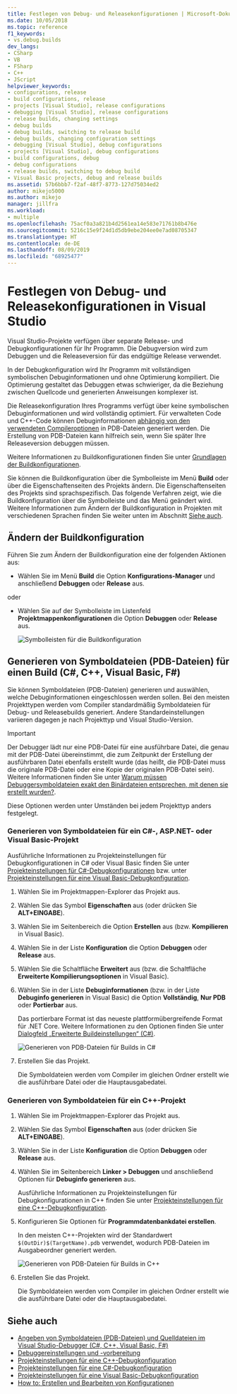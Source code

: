 ```yaml
---
title: Festlegen von Debug- und Releasekonfigurationen | Microsoft-Dokumentation
ms.date: 10/05/2018
ms.topic: reference
f1_keywords:
- vs.debug.builds
dev_langs:
- CSharp
- VB
- FSharp
- C++
- JScript
helpviewer_keywords:
- configurations, release
- build configurations, release
- projects [Visual Studio], release configurations
- debugging [Visual Studio], release configurations
- release builds, changing settings
- debug builds
- debug builds, switching to release build
- debug builds, changing configuration settings
- debugging [Visual Studio], debug configurations
- projects [Visual Studio], debug configurations
- build configurations, debug
- debug configurations
- release builds, switching to debug build
- Visual Basic projects, debug and release builds
ms.assetid: 57b6bbb7-f2af-48f7-8773-127d75034ed2
author: mikejo5000
ms.author: mikejo
manager: jillfra
ms.workload:
- multiple
ms.openlocfilehash: 75acf0a3a821b4d2561ea14e583e71761b8b476e
ms.sourcegitcommit: 5216c15e9f24d1d5db9ebe204ee0e7ad08705347
ms.translationtype: HT
ms.contentlocale: de-DE
ms.lasthandoff: 08/09/2019
ms.locfileid: "68925477"
---
```

# <a name="set-debug-and-release-configurations-in-visual-studio"></a>Festlegen von Debug- und Releasekonfigurationen in Visual Studio

Visual Studio-Projekte verfügen über separate Release- und Debugkonfigurationen für Ihr Programm. Die Debugversion wird zum Debuggen und die Releaseversion für das endgültige Release verwendet.

In der Debugkonfiguration wird Ihr Programm mit vollständigen symbolischen Debuginformationen und ohne Optimierung kompiliert. Die Optimierung gestaltet das Debuggen etwas schwieriger, da die Beziehung zwischen Quellcode und generierten Anweisungen komplexer ist.

Die Releasekonfiguration Ihres Programms verfügt über keine symbolischen Debuginformationen und wird vollständig optimiert. Für verwalteten Code und C++-Code können Debuginformationen [abhängig von den verwendeten Compileroptionen](#BKMK_symbols_release) in PDB-Dateien generiert werden. Die Erstellung von PDB-Dateien kann hilfreich sein, wenn Sie später Ihre Releaseversion debuggen müssen.

Weitere Informationen zu Buildkonfigurationen finden Sie unter [Grundlagen der Buildkonfigurationen](../ide/understanding-build-configurations.md).

Sie können die Buildkonfiguration über die Symbolleiste im Menü **Build** oder über die Eigenschaftenseiten des Projekts ändern. Die Eigenschaftenseiten des Projekts sind sprachspezifisch. Das folgende Verfahren zeigt, wie die Buildkonfiguration über die Symbolleiste und das Menü geändert wird. Weitere Informationen zum Ändern der Buildkonfiguration in Projekten mit verschiedenen Sprachen finden Sie weiter unten im Abschnitt [Siehe auch](#see-also).

## <a name="change-the-build-configuration"></a>Ändern der Buildkonfiguration

Führen Sie zum Ändern der Buildkonfiguration eine der folgenden Aktionen aus:

* Wählen Sie im Menü **Build** die Option **Konfigurations-Manager** und anschließend **Debuggen** oder **Release** aus.

oder

* Wählen Sie auf der Symbolleiste im Listenfeld **Projektmappenkonfigurationen** die Option **Debuggen** oder **Release** aus.

  ![Symbolleisten für die Buildkonfiguration](../debugger/media/toolbarbuildconfiguration.png "ToolbarBuildConfiguration")

## <a name="generate-symbol-pdb-files-for-a-build-c-c-visual-basic-f"></a><a name="BKMK_symbols_release"></a>Generieren von Symboldateien (PDB-Dateien) für einen Build (C#, C++, Visual Basic, F#)

Sie können Symboldateien (PDB-Dateien) generieren und auswählen, welche Debuginformationen eingeschlossen werden sollen. Bei den meisten Projekttypen werden vom Compiler standardmäßig Symboldateien für Debug- und Releasebuilds generiert. Andere Standardeinstellungen variieren dagegen je nach Projekttyp und Visual Studio-Version.

> [!IMPORTANT]
> Der Debugger lädt nur eine PDB-Datei für eine ausführbare Datei, die genau mit der PDB-Datei übereinstimmt, die zum Zeitpunkt der Erstellung der ausführbaren Datei ebenfalls erstellt wurde (das heißt, die PDB-Datei muss die originale PDB-Datei oder eine Kopie der originalen PDB-Datei sein). Weitere Informationen finden Sie unter [Warum müssen Debuggersymboldateien exakt den Binärdateien entsprechen, mit denen sie erstellt wurden?](https://blogs.msdn.microsoft.com/jimgries/2007/07/06/why-does-visual-studio-require-debugger-symbol-files-to-exactly-match-the-binary-files-that-they-were-built-with/).

Diese Optionen werden unter Umständen bei jedem Projekttyp anders festgelegt.

### <a name="generate-symbol-files-for-a-c-aspnet-or-visual-basic-project"></a>Generieren von Symboldateien für ein C#-, ASP.NET- oder Visual Basic-Projekt

Ausführliche Informationen zu Projekteinstellungen für Debugkonfigurationen in C# oder Visual Basic finden Sie unter [Projekteinstellungen für C#-Debugkonfigurationen](../debugger/project-settings-for-csharp-debug-configurations.md) bzw. unter [Projekteinstellungen für eine Visual Basic-Debugkonfiguration](../debugger/project-settings-for-a-visual-basic-debug-configuration.md).

1. Wählen Sie im Projektmappen-Explorer das Projekt aus.

2. Wählen Sie das Symbol **Eigenschaften** aus (oder drücken Sie **ALT+EINGABE**).

3. Wählen Sie im Seitenbereich die Option **Erstellen** aus (bzw. **Kompilieren** in Visual Basic).

4. Wählen Sie in der Liste **Konfiguration** die Option **Debuggen** oder **Release** aus.

5. Wählen Sie die Schaltfläche **Erweitert** aus (bzw. die Schaltfläche **Erweiterte Kompilierungsoptionen** in Visual Basic).

6. Wählen Sie in der Liste **Debuginformationen** (bzw. in der Liste **Debuginfo generieren** in Visual Basic) die Option **Vollständig**, **Nur PDB** oder **Portierbar** aus.

   Das portierbare Format ist das neueste plattformübergreifende Format für .NET Core. Weitere Informationen zu den Optionen finden Sie unter [Dialogfeld „Erweiterte Buildeinstellungen“ (C#)](../ide/reference/advanced-build-settings-dialog-box-csharp.md).

   ![Generieren von PDB-Dateien für Builds in C#](../debugger/media/dbg_project_properties_pdb_csharp.png "GeneratePDBsForCSharp")

7. Erstellen Sie das Projekt.

   Die Symboldateien werden vom Compiler im gleichen Ordner erstellt wie die ausführbare Datei oder die Hauptausgabedatei.

### <a name="generate-symbol-files-for-a-c-project"></a>Generieren von Symboldateien für ein C++-Projekt

1. Wählen Sie im Projektmappen-Explorer das Projekt aus.

2. Wählen Sie das Symbol **Eigenschaften** aus (oder drücken Sie **ALT+EINGABE**).

3. Wählen Sie in der Liste **Konfiguration** die Option **Debuggen** oder **Release** aus.

4. Wählen Sie im Seitenbereich **Linker > Debuggen** und anschließend Optionen für **Debuginfo generieren** aus.

   Ausführliche Informationen zu Projekteinstellungen für Debugkonfigurationen in C++ finden Sie unter [Projekteinstellungen für eine C++-Debugkonfiguration](../debugger/project-settings-for-a-cpp-debug-configuration.md).

5. Konfigurieren Sie Optionen für **Programmdatenbankdatei erstellen**.

   In den meisten C++-Projekten wird der Standardwert `$(OutDir)$(TargetName).pdb` verwendet, wodurch PDB-Dateien im Ausgabeordner generiert werden.

   ![Generieren von PDB-Dateien für Builds in C++](../debugger/media/dbg_project_properties_pdb_cplusplus.png "GeneratePDBsforCPlusPlus")

6. Erstellen Sie das Projekt.

   Die Symboldateien werden vom Compiler im gleichen Ordner erstellt wie die ausführbare Datei oder die Hauptausgabedatei.

## <a name="see-also"></a><a name="see-also"></a>Siehe auch

- [Angeben von Symboldateien (PDB-Dateien) und Quelldateien im Visual Studio-Debugger (C#, C++, Visual Basic, F#)](../debugger/specify-symbol-dot-pdb-and-source-files-in-the-visual-studio-debugger.md)<br/>
- [Debuggereinstellungen und -vorbereitung](../debugger/debugger-settings-and-preparation.md)<br/>
- [Projekteinstellungen für eine C++-Debugkonfiguration](../debugger/project-settings-for-a-cpp-debug-configuration.md)<br/>
- [Projekteinstellungen für eine C#-Debugkonfiguration](../debugger/project-settings-for-csharp-debug-configurations.md)<br/>
- [Projekteinstellungen für eine Visual Basic-Debugkonfiguration](../debugger/project-settings-for-a-visual-basic-debug-configuration.md)<br/>
- [How to: Erstellen und Bearbeiten von Konfigurationen](../ide/how-to-create-and-edit-configurations.md)
